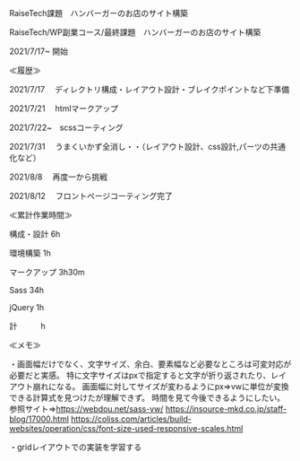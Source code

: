 RaiseTech課題　ハンバーガーのお店のサイト構築

RaiseTech/WP副業コース/最終課題　ハンバーガーのお店のサイト構築

2021/7/17~ 開始

≪履歴≫

2021/7/17　 ディレクトリ構成・レイアウト設計・ブレイクポイントなど下準備

2021/7/21　 htmlマークアップ

2021/7/22~　scssコーティング

2021/7/31　 うまくいかず全消し・・（レイアウト設計、css設計,パーツの共通化など）

2021/8/8  　再度一から挑戦

2021/8/12 　フロントページコーティング完了



≪累計作業時間≫

構成・設計  6h

環境構築  1h

マークアップ  3h30m

Sass  34h

jQuery  1h


計　　　h


≪メモ≫

・画面幅だけでなく、文字サイズ、余白、要素幅など必要なところは可変対応が必要だと実感。
  特に文字サイズはpxで指定すると文字が折り返されたり、レイアウト崩れになる。
  画面幅に対してサイズが変わるようにpx⇒vwに単位が変換できる計算式を見つけたが理解できず。
  時間を見て今後できるようにしたい。
  参照サイト⇒https://webdou.net/sass-vw/
        https://insource-mkd.co.jp/staff-blog/17000.html
           https://coliss.com/articles/build-websites/operation/css/font-size-used-responsive-scales.html


・gridレイアウトでの実装を学習する

